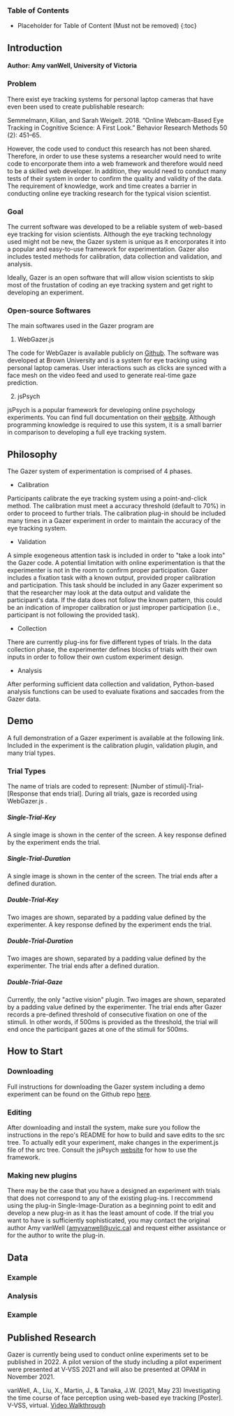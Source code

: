 ### Table of Contents

* Placeholder for Table of Content (Must not be removed) <newline> 
{:toc}

  
## Introduction

#### Author: Amy vanWell, University of Victoria
 
### Problem
  
There exist eye tracking systems for personal laptop cameras that have even been used to create publishable research:
  
 Semmelmann, Kilian, and Sarah Weigelt. 2018. “Online Webcam-Based Eye Tracking in Cognitive Science: A First Look.” Behavior Research Methods 50 (2): 451–65.
  
However, the code used to conduct this research has not been shared. Therefore, in order to use these systems a researcher would need to write code to encorporate them into a web framework and therefore would need to be a skilled web developer. In addition, they would need to conduct many tests of their system in order to confirm the quality and validity of the data. The requirement of knowledge, work and time creates a barrier in conducting online eye tracking research for the typical vision scientist.

### Goal
  
The current software was developed to be a reliable system of web-based eye tracking for vision scientists. Although the eye tracking technology used might not be new, the Gazer system is unique as it encorporates it into a popular and easy-to-use framework for experimentation. Gazer also includes tested methods for calibration, data collection and validation, and analysis.
  
Ideally, Gazer is an open software that will allow vision scientists to skip most of the frustation of coding an eye tracking system and get right to developing an experiment.

### Open-source Softwares
  
The main softwares used in the Gazer program are
  
  1. WebGazer.js
  
  The code for WebGazer is available publicly on [Github](https://github.com/brownhci/WebGazer). The software was developed at Brown University and is a     system for eye tracking using personal laptop cameras. User interactions such as clicks are synced with a face mesh on the video feed and used to generate real-time gaze prediction. 
  
  2. jsPsych

  jsPsych is a popular framework for developing online psychology experiments. You can find full documentation on their [website](https://www.jspsych.org/). Although programming knowledge is required to use this system, it is a small barrier in comparison to developing a full eye tracking system.

## Philosophy
  
The Gazer system of experimentation is comprised of 4 phases.
  
  - Calibration
  
  Participants calibrate the eye tracking system using a point-and-click method. The calibration must meet a accuracy threshold (default to 70%) in order to proceed to further trials. The calibration plug-in should be included many times in a Gazer experiment in order to maintain the accuracy of the eye tracking system. 
  
  - Validation
  
  A simple exogeneous attention task is included in order to "take a look into" the Gazer code. A potential limitation with online experimentation is that the experimenter is not in the room to confirm proper participation. Gazer includes a fixation task with a known output, provided proper calibration and participation. This task should be included in any Gazer experiment so that the researcher may look at the data output and validate the participant's data. If the data does not follow the known pattern, this could be an indication of improper calibration or just improper participation (i.e., participant is not following the provided task). 
  
  - Collection
  
  There are currently plug-ins for five different types of trials. In the data collection phase, the experimenter defines blocks of trials with their own inputs in order to follow their own custom experiment design.
  
  - Analysis
  
  After performing sufficient data collection and validation, Python-based analysis functions can be used to evaluate fixations and saccades from the Gazer data.
  
## Demo
  
A full demonstration of a Gazer experiment is available at the following link. Included in the experiment is the calibration plugin, validation plugin, and many trial types.
  
### Trial Types
  
The name of trials are coded to represent: [Number of stimuli]-Trial-[Response that ends trial]. During all trials, gaze is recorded using WebGazer.js .
  
##### Single-Trial-Key
  
A single image is shown in the center of the screen. A key response defined by the experiment ends the trial.
 
##### Single-Trial-Duration
  
A single image is shown in the center of the screen. The trial ends after a defined duration.

##### Double-Trial-Key
  
Two images are shown, separated by a padding value defined by the experimenter. A key response defined by the experiment ends the trial.
  
##### Double-Trial-Duration
  
Two images are shown, separated by a padding value defined by the experimenter. The trial ends after a defined duration.

##### Double-Trial-Gaze
  
Currently, the only "active vision" plugin. Two images are shown, separated by a padding value defined by the experimenter. The trial ends after Gazer records a pre-defined threshold of consecutive fixation on one of the stimuli. In other words, if 500ms is provided as the threshold, the trial will end once the participant gazes at one of the stimuli for 500ms.

## How to Start

### Downloading
  
Full instructions for downloading the Gazer system including a demo experiment can be found on the Github repo [here](https://github.com/amyvanwell/gazerCode).

### Editing
  
After downloading and install the system, make sure you follow the instructions in the repo's README for how to build and save edits to the src tree. To actually edit your experiment, make changes in the experiment.js file of the src tree. Consult the jsPsych [website](https://www.jspsych.org/) for how to use the framework. 

### Making new plugins
  
There may be the case that you have a designed an experiment with trials that does not correspond to any of the existing plug-ins. I reccommend using the plug-in Single-Image-Duration as a beginning point to edit and develop a new plug-in as it has the least amount of code. If the trial you want to have is sufficiently sophisticated, you may contact the original author Amy vanWell (amyvanwell@uvic.ca) and request either assistance or for the author to write the plug-in.

## Data
  
### Example

### Analysis

### Example

## Published Research
  
 Gazer is currently being used to conduct online experiments set to be published in 2022. A pilot version of the study including a pilot experiment were presented at V-VSS 2021 and will also be presented at OPAM in November 2021.

  vanWell, A., Liu, X., Martin, J., & Tanaka, J.W. (2021, May 23) Investigating the time course of face perception using web-based eye tracking [Poster]. V-VSS, virtual. [Video Walkthrough](https://www.amyvanwell.com/presentations#:~:text=V-VSS%2C%20virtual.-,Video%20Walkthrough,-vanWell%2C%20A.%2C%20Liu)
  
